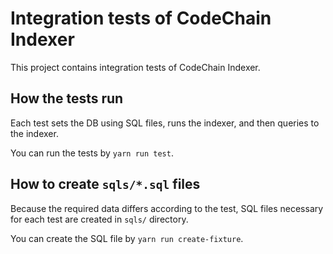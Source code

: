 Integration tests of CodeChain Indexer
======================================

This project contains integration tests of CodeChain Indexer.


How the tests run
------------------

Each test sets the DB using SQL files, runs the indexer, and then queries to the indexer.

You can run the tests by `yarn run test`.


How to create `sqls/*.sql` files
--------------------------------

Because the required data differs according to the test, SQL files necessary for each test are created in `sqls/` directory.

You can create the SQL file by `yarn run create-fixture`.

